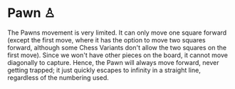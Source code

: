 # Pawn &#x2659;

The Pawns movement is very limited. It can only move one square forward
(except the first move, where it has the option to move two squares
forward, although some Chess Variants don't allow the two squares on the
first move). Since we won't have other pieces on the board, it cannot move
diagonally to capture. Hence, the Pawn will always move forward, never
getting trapped; it just quickly escapes to infinity in a straight
line, regardless of the numbering used.

<div class = 'trapped' data-piece = 'pawn'></div>
<div class = 'boxset'  data-sets  = 'chess,omega_chess,
     overkill_ecumenical_chess,tori_shogi'></div>
